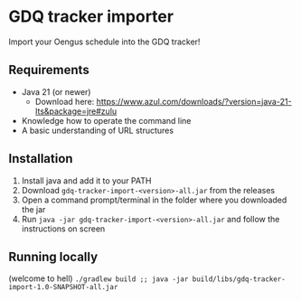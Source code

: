 # GDQ tracker importer
Import your Oengus schedule into the GDQ tracker!

## Requirements
- Java 21 (or newer)
  - Download here: https://www.azul.com/downloads/?version=java-21-lts&package=jre#zulu
- Knowledge how to operate the command line
- A basic understanding of URL structures

## Installation
1. Install java and add it to your PATH
2. Download `gdq-tracker-import-<version>-all.jar` from the releases
3. Open a command prompt/terminal in the folder where you downloaded the jar
4. Run `java -jar gdq-tracker-import-<version>-all.jar` and follow the instructions on screen

## Running locally
(welcome to hell) `./gradlew build ;; java -jar build/libs/gdq-tracker-import-1.0-SNAPSHOT-all.jar`
